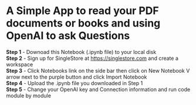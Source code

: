 # A Simple App to read your PDF documents or books and using OpenAI to ask Questions
**Step 1** - Downoad this Notebook (.ipynb file) to your local disk  
**Step 2** - Sign up for SingleStore at https://singlestore.com and create a workspace  
**Step 3** - Click Notebooks link on the side bar then click on New Notebook V arrow next to the purple button and click Import Notebook  
**Step 4** - Upload the .ipynb file you downloaded in Step 1  
**Step 5** - Change your OpenAI key and Connection information and run code module by module  
